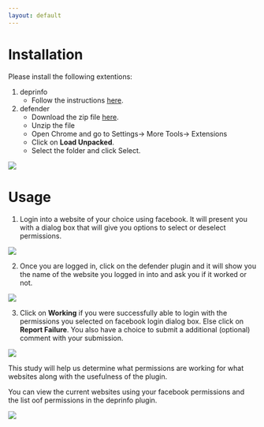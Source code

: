 ```yaml
---
layout: default
---
```

# [](#install)Installation
Please install the following extentions:

1. deprinfo
    - Follow the instructions [here](./usage.md).
2. defender
    - Download the zip file [here](./assets/files/defender.zip).
    - Unzip the file
    - Open Chrome and go to Settings-> More Tools-> Extensions
    - Click on **Load Unpacked**.
    - Select the folder and click Select.

<img src="./assets/images/extentionmenulocation.png" class='hidden-xs hidden-sm' style='vertical-align: center; ' />

# [](#usage)Usage

1. Login into a website of your choice using facebook. It will present you with a dialog box that will give you options to select or deselect permissions. 

<img src="./assets/images/fbdialog.png" class='hidden-xs hidden-sm' style='vertical-align: center; '>

2. Once you are logged in, click on the defender plugin and it will show you the name of the website you logged in into and ask you if it worked or not. 

<img src="./assets/images/defender.png" class='hidden-xs hidden-sm' style='vertical-align: center; '>

3. Click on **Working** if you were successfully able to login with the permissions you selected on facebook login dialog box. Else click on **Report Failure**. You also have a choice to submit a additional (optional) comment with your submission. 

<img src="./assets/images/defendersubmit.png" class='hidden-xs hidden-sm' style='vertical-align: center; '>

This study will help us determine what permissions are working for what websites along with the usefulness of the plugin. 

You can view the current websites using your facebook permissions and the list oof permissions in the deprinfo plugin. 

<img src="./assets/images/privacypermissions.png" class='hidden-xs hidden-sm' style='vertical-align: center; '>
